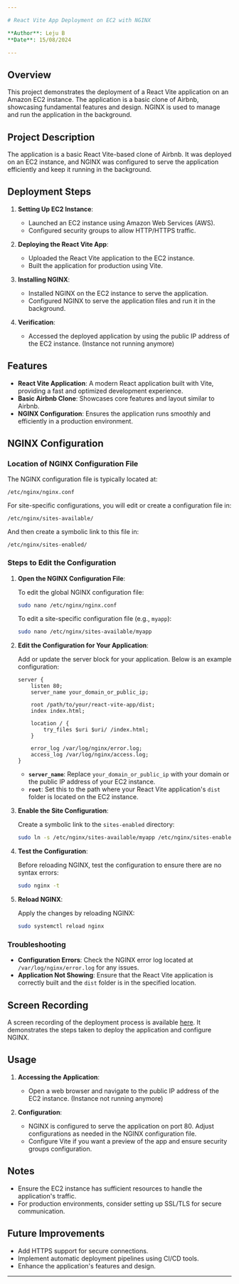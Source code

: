 ```yaml
---

# React Vite App Deployment on EC2 with NGINX

**Author**: Leju B  
**Date**: 15/08/2024

---
```


## **Overview**

This project demonstrates the deployment of a React Vite application on an Amazon EC2 instance. The application is a basic clone of Airbnb, showcasing fundamental features and design. NGINX is used to manage and run the application in the background.

## **Project Description**

The application is a basic React Vite-based clone of Airbnb. It was deployed on an EC2 instance, and NGINX was configured to serve the application efficiently and keep it running in the background.

## **Deployment Steps**

1. **Setting Up EC2 Instance**:
   - Launched an EC2 instance using Amazon Web Services (AWS).
   - Configured security groups to allow HTTP/HTTPS traffic.

2. **Deploying the React Vite App**:
   - Uploaded the React Vite application to the EC2 instance.
   - Built the application for production using Vite.

3. **Installing NGINX**:
   - Installed NGINX on the EC2 instance to serve the application.
   - Configured NGINX to serve the application files and run it in the background.

4. **Verification**:
   - Accessed the deployed application by using the public IP address of the EC2 instance. (Instance not running anymore)

## **Features**

- **React Vite Application**: A modern React application built with Vite, providing a fast and optimized development experience.
- **Basic Airbnb Clone**: Showcases core features and layout similar to Airbnb.
- **NGINX Configuration**: Ensures the application runs smoothly and efficiently in a production environment.

## **NGINX Configuration**

### **Location of NGINX Configuration File**

The NGINX configuration file is typically located at:

```
/etc/nginx/nginx.conf
```

For site-specific configurations, you will edit or create a configuration file in:

```
/etc/nginx/sites-available/
```

And then create a symbolic link to this file in:

```
/etc/nginx/sites-enabled/
```

### **Steps to Edit the Configuration**

1. **Open the NGINX Configuration File**:

   To edit the global NGINX configuration file:
   ```bash
   sudo nano /etc/nginx/nginx.conf
   ```

   To edit a site-specific configuration file (e.g., `myapp`):
   ```bash
   sudo nano /etc/nginx/sites-available/myapp
   ```

2. **Edit the Configuration for Your Application**:

   Add or update the server block for your application. Below is an example configuration:

   ```nginx
   server {
       listen 80;
       server_name your_domain_or_public_ip;

       root /path/to/your/react-vite-app/dist;
       index index.html;

       location / {
           try_files $uri $uri/ /index.html;
       }

       error_log /var/log/nginx/error.log;
       access_log /var/log/nginx/access.log;
   }
   ```

   - **`server_name`**: Replace `your_domain_or_public_ip` with your domain or the public IP address of your EC2 instance.
   - **`root`**: Set this to the path where your React Vite application's `dist` folder is located on the EC2 instance.

3. **Enable the Site Configuration**:

   Create a symbolic link to the `sites-enabled` directory:
   ```bash
   sudo ln -s /etc/nginx/sites-available/myapp /etc/nginx/sites-enabled/
   ```

4. **Test the Configuration**:

   Before reloading NGINX, test the configuration to ensure there are no syntax errors:
   ```bash
   sudo nginx -t
   ```

5. **Reload NGINX**:

   Apply the changes by reloading NGINX:
   ```bash
   sudo systemctl reload nginx
   ```

### **Troubleshooting**

- **Configuration Errors**: Check the NGINX error log located at `/var/log/nginx/error.log` for any issues.
- **Application Not Showing**: Ensure that the React Vite application is correctly built and the `dist` folder is in the specified location.

## **Screen Recording**

A screen recording of the deployment process is available [here](#). It demonstrates the steps taken to deploy the application and configure NGINX.

## **Usage**

1. **Accessing the Application**:
   - Open a web browser and navigate to the public IP address of the EC2 instance. (Instance not running anymore)

2. **Configuration**:
   - NGINX is configured to serve the application on port 80. Adjust configurations as needed in the NGINX configuration file.
   - Configure Vite if you want a preview of the app and ensure security groups configuration.

## **Notes**

- Ensure the EC2 instance has sufficient resources to handle the application's traffic.
- For production environments, consider setting up SSL/TLS for secure communication.

## **Future Improvements**

- Add HTTPS support for secure connections.
- Implement automatic deployment pipelines using CI/CD tools.
- Enhance the application's features and design.

---
